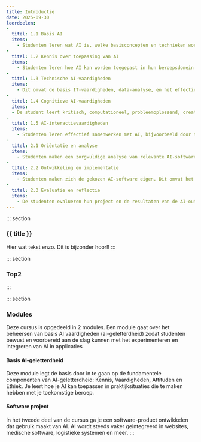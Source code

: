 ```yaml
---
title: Introductie
date: 2025-09-30
leerdoelen:
-
  titel: 1.1 Basis AI
  items:
    - Studenten leren wat AI is, welke basisconcepten en technieken worden gebruikt (zoals machine learning, deep learning, neurale netwerken) en wat de sterke en zwakke punten zijn. Ze krijgen inzicht in de rol van data, algoritmes en statistiek
-
  titel: 1.2 Kennis over toepassing van AI
  items:
    - Studenten leren hoe AI kan worden toegepast in hun beroepsdomein en hoe de interactie tussen mens en AI werkt. Ze leren hoe domeinspecifieke kennis te integreren met AI-output.
- 
  titel: 1.3 Technische AI-vaardigheden 
  items: 
    - Dit omvat de basis IT-vaardigheden, data-analyse, en het effectief gebruiken en integreren van AI-toepassingen. Ook de basis van programmeren en algoritmisch denken komt aan bod, gericht op het begrijpen en eventueel aanpassen van AI-toepassingen.
- 
  titel: 1.4 Cognitieve AI-vaardigheden
  items: 
  - De student leert kritisch, computationeel, probleemoplossend, creatief en reflectief te denken over AI. Dit betekent dat ze AI-resultaten beoordelen op betrouwbaarheid en bias, problemen structureren en oplossen met behulp van AI, en nadenken over de maatschappelijke implicaties van hun eigen AI-gebruik  
- 
  titel: 1.5 AI-interactievaardigheden
  items:
    - Studenten leren effectief samenwerken met AI, bijvoorbeeld door te ‘prompten’ bij grote taalmodellen, en effectief te communiceren over AI-output met anderen.
- 
  titel: 2.1 Oriëntatie en analyse
  items:
    - Studenten maken een zorgvuldige analyse van relevante AI-software en onderbouwen hun keuze met gedegen argumenten. Ze bepalen hun eigen leerdoelen, plannen hun traject en verzamelen de juiste materialen (boeken, online cursussen).
- 
  titel: 2.2 Ontwikkeling en implementatie
  items:
    - Studenten maken zich de gekozen AI-software eigen. Dit omvat het programmeren en ontwerpen van een AI-systeem of het integreren van AI-toepassingen om een realistisch probleem op te lossen. Ze houden rekening met ethische overwegingen, zoals privacy en transparantie, en zorgen voor een pedagogisch verantwoorde inzet van AI.
- 
  titel: 2.3 Evaluatie en reflectie
  items: 
    - De studenten evalueren hun project en de resultaten van de AI-output. Ze schrijven een rapport waarin de gemaakte keuzes, het proces en de ethische overwegingen nauwkeurig worden verwoord. De focus ligt op reflectie over hun eigen leerproces en de rol van AI in hun professionele ontwikkeling.
---
```

::: section
### {{ title }}
Hier wat tekst enzo. Dit is bijzonder hoor!!
:::

::: section
### Top2 

:::

::: section
### Modules
Deze cursus is opgedeeld in 2 modules. Een module gaat over het beheersen van basis AI vaardigheden (ai-geletterdheid) zodat studenten bewust en voorbereid aan de slag kunnen met het experimenteren en integreren van AI in applicaties

#### Basis AI-geletterdheid
Deze module legt de basis door in te gaan op de fundamentele componenten van AI-geletterdheid: Kennis, Vaardigheden, Attituden en Ethiek. Je leert hoe je AI kan toepassen in praktijksituaties die te maken hebben met je toekomstige beroep.

#### Software project
In het tweede deel van de cursus ga je een software-product ontwikkelen dat gebruik maakt van AI. AI wordt steeds vaker geintegreerd in websites, medische software, logistieke systemen en meer.
:::

